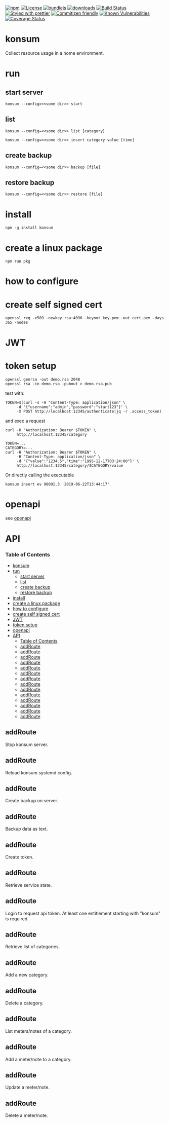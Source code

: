 [![npm](https://img.shields.io/npm/v/@konsumation/konsum.svg)](https://www.npmjs.com/package/@konsumation/konsum)
[![License](https://img.shields.io/badge/License-BSD%203--Clause-blue.svg)](https://opensource.org/licenses/BSD-3-Clause)
[![bundlejs](https://deno.bundlejs.com/?q=@konsumation/konsum\&badge=detailed)](https://bundlejs.com/?q=@konsumation/konsum)
[![downloads](http://img.shields.io/npm/dm/@konsumation/konsum.svg?style=flat-square)](https://npmjs.org/package/@konsumation/konsum)
[![Build Status](https://img.shields.io/endpoint.svg?url=https%3A%2F%2Factions-badge.atrox.dev%2Fkonsumation%2Fkonsum%2Fbadge\&style=flat)](https://actions-badge.atrox.dev/konsumation/konsum/goto)
[![Styled with prettier](https://img.shields.io/badge/styled_with-prettier-ff69b4.svg)](https://github.com/prettier/prettier)
[![Commitizen friendly](https://img.shields.io/badge/commitizen-friendly-brightgreen.svg)](http://commitizen.github.io/cz-cli/)
[![Known Vulnerabilities](https://snyk.io/test/github/konsumation/konsum/badge.svg)](https://snyk.io/test/github/konsumation/konsum)
[![Coverage Status](https://coveralls.io/repos/konsumation/konsum/badge.svg)](https://coveralls.io/github/konsumation/konsum)

# konsum

Collect resource usage in a home environment.

# run

## start server

```shell
konsum --config=<<some dir>> start
```

## list

```shell
konsum --config=<<some dir>> list [category]
```

```shell
konsum --config=<<some dir>> insert category value [time]
```

## create backup

```shell
konsum --config=<<some dir>> backup [file]
```

## restore backup

```shell
konsum --config=<<some dir>> restore [file]
```

# install

```shell
npm -g install konsum
```

# create a linux package

```shell
npm run pkg
```

# how to configure

# create self signed cert

```shell
openssl req -x509 -newkey rsa:4096 -keyout key.pem -out cert.pem -days 365 -nodes
```

# JWT

# token setup

```shell
openssl genrsa -out demo.rsa 2048
openssl rsa -in demo.rsa -pubout > demo.rsa.pub
```

test with:

```shell
TOKEN=$(curl -s -H "Content-Type: application/json" \
     -d '{"username":"admin","password":"start123"}' \
     -X POST http://localhost:12345/authenticate|jq -r .access_token)
```

and exec a request

```shell
curl -H "Authorization: Bearer $TOKEN" \
     http://localhost:12345/category
```

```shell
TOKEN=...
CATEGORY=...
curl -H "Authorization: Bearer $TOKEN" \
     -H "Content-Type: application/json" \
     -d '{"value":"1234.5","time":"1995-12-17T03:24:00"}' \
     http://localhost:12345/category/$CATEGORY/value
```

Or directly calling the executable

```shell
konsum insert ev 90091.3 '2019-06-22T13:44:17'
```

# openapi

see [openapi](https://konsumation.github.io/openapi/index.html)

# API

<!-- Generated by documentation.js. Update this documentation by updating the source code. -->

### Table of Contents

- [konsum](#konsum)
- [run](#run)
  - [start server](#start-server)
  - [list](#list)
  - [create backup](#create-backup)
  - [restore backup](#restore-backup)
- [install](#install)
- [create a linux package](#create-a-linux-package)
- [how to configure](#how-to-configure)
- [create self signed cert](#create-self-signed-cert)
- [JWT](#jwt)
- [token setup](#token-setup)
- [openapi](#openapi)
- [API](#api)
    - [Table of Contents](#table-of-contents)
  - [addRoute](#addroute)
  - [addRoute](#addroute-1)
  - [addRoute](#addroute-2)
  - [addRoute](#addroute-3)
  - [addRoute](#addroute-4)
  - [addRoute](#addroute-5)
  - [addRoute](#addroute-6)
  - [addRoute](#addroute-7)
  - [addRoute](#addroute-8)
  - [addRoute](#addroute-9)
  - [addRoute](#addroute-10)
  - [addRoute](#addroute-11)
  - [addRoute](#addroute-12)
  - [addRoute](#addroute-13)

## addRoute

Stop konsum server.

## addRoute

Reload konsum systemd config.

## addRoute

Create backup on server.

## addRoute

Backup data as text.

## addRoute

Create token.

## addRoute

Retrieve service state.

## addRoute

Login to request api token.
At least one entitlement starting with "konsum" is required.

## addRoute

Retrieve list of categories.

## addRoute

Add a new category.

## addRoute

Delete a category.

## addRoute

List meters/notes of a category.

## addRoute

Add a meter/note to a category.

## addRoute

Update a meter/note.

## addRoute

Delete a meter/note.

